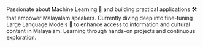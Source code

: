 Passionate about Machine Learning 🧠 and building practical applications 🛠️ that empower Malayalam speakers. Currently diving deep into fine-tuning Large Language Models 🧲 to enhance access to information and cultural content in Malayalam. Learning through hands-on projects and continuous exploration.
